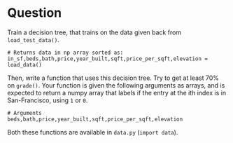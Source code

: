 # Question

Train a decision tree, that trains on the data given back from `load_test_data()`.

    # Returns data in np array sorted as:
    in_sf,beds,bath,price,year_built,sqft,price_per_sqft,elevation = load_data()

Then, write a function that uses this decision tree. Try to get at least 70% on
`grade()`. Your function is given the following arguments as arrays, and is expected to
return a numpy array that labels if the entry at the ith index is in San-Francisco, using
`1` or `0`.

    # Arguments
    beds,bath,price,year_built,sqft,price_per_sqft,elevation

Both these functions are available in `data.py` (`import data`).

